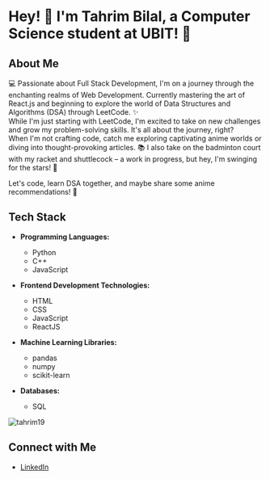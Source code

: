 # Hey! 👋 I'm Tahrim Bilal, a Computer Science student at UBIT! 🌻

## About Me
💻 Passionate about Full Stack Development, I'm on a journey through the enchanting realms of Web Development. Currently mastering the art of React.js and beginning to explore the world of Data Structures and Algorithms (DSA) through LeetCode. ✨<br>
While I'm just starting with LeetCode, I'm excited to take on new challenges and grow my problem-solving skills. It's all about the journey, right?<br>
When I'm not crafting code, catch me exploring captivating anime worlds or diving into thought-provoking articles. 📚 I also take on the badminton court with my racket and shuttlecock – a work in progress, but hey, I'm swinging for the stars! 🏸

Let's code, learn DSA together, and maybe share some anime recommendations! 🌟

## Tech Stack
- **Programming Languages:**
  - Python
  - C++
  - JavaScript

- **Frontend Development Technologies:**
  - HTML
  - CSS
  - JavaScript
  - ReactJS

- **Machine Learning Libraries:**
  - pandas
  - numpy
  - scikit-learn

- **Databases:**
  - SQL


<p><img align="center" src="https://github-readme-stats.vercel.app/api/top-langs?username=tahrim19&show_icons=true&locale=en&layout=compact" alt="tahrim19" /></p>

  
## Connect with Me
- [LinkedIn](https://www.linkedin.com/in/tarim-bilal-b992422b3)

